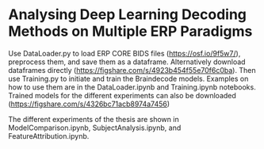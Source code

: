 # Analysing Deep Learning Decoding Methods on Multiple ERP Paradigms

Use DataLoader.py to load ERP CORE BIDS files (https://osf.io/9f5w7/), preprocess them, and save them as a dataframe.
Alternatively download dataframes directly (https://figshare.com/s/4923b454f55e70f6c0ba).
Then use Training.py to initiate and train the Braindecode models. Examples on how to use them are in the DataLoader.ipynb and Training.ipynb notebooks.
Trained models for the different experiments can also be downloaded (https://figshare.com/s/4326bc71acb8974a7456)

The different experiments of the thesis are shown in ModelComparison.ipynb, SubjectAnalysis.ipynb, and FeatureAttribution.ipynb.
